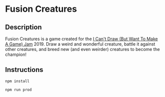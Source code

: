 # Fusion Creatures

## Description
Fusion Creatures is a game created for the [I Can't Draw (But Want To Make A Game) Jam](https://itch.io/jam/icantdraw) 2019. Draw a weird and wonderful creature, battle it against other creatures, and breed new (and even weirder) creatures to become the champion!

## Instructions

`npm install`

`npm run prod`